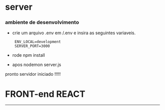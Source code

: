 # server
### ambiente de desenvolvimento
 - crie um arquivo .env em /.env e insira as seguintes variaveis.
        
         
        ENV_LOCAL=development
        SERVER_PORT=3000
        
 - rode npm install
 - apos nodemon server.js

pronto servidor iniciado !!!!!


# FRONT-end REACT
----- 